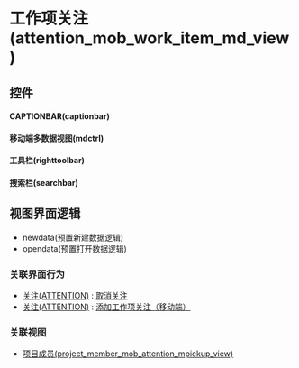# 工作项关注(attention_mob_work_item_md_view)  <!-- {docsify-ignore-all} -->



## 控件
#### CAPTIONBAR(captionbar)
#### 移动端多数据视图(mdctrl)
#### 工具栏(righttoolbar)
#### 搜索栏(searchbar)

## 视图界面逻辑
  * newdata(预置新建数据逻辑)
  * opendata(预置打开数据逻辑)


### 关联界面行为
  * [关注(ATTENTION)](module/Base/attention) : [取消关注](module/Base/attention#界面行为)
  * [关注(ATTENTION)](module/Base/attention) : [添加工作项关注（移动端）](module/Base/attention#界面行为)

### 关联视图
  * [项目成员(project_member_mob_attention_mpickup_view)](app/view/project_member_mob_attention_mpickup_view)

<script>
 const { createApp } = Vue
  createApp({
    data() {
      return {

      }
    }
  }).use(ElementPlus).mount('#app')
</script>